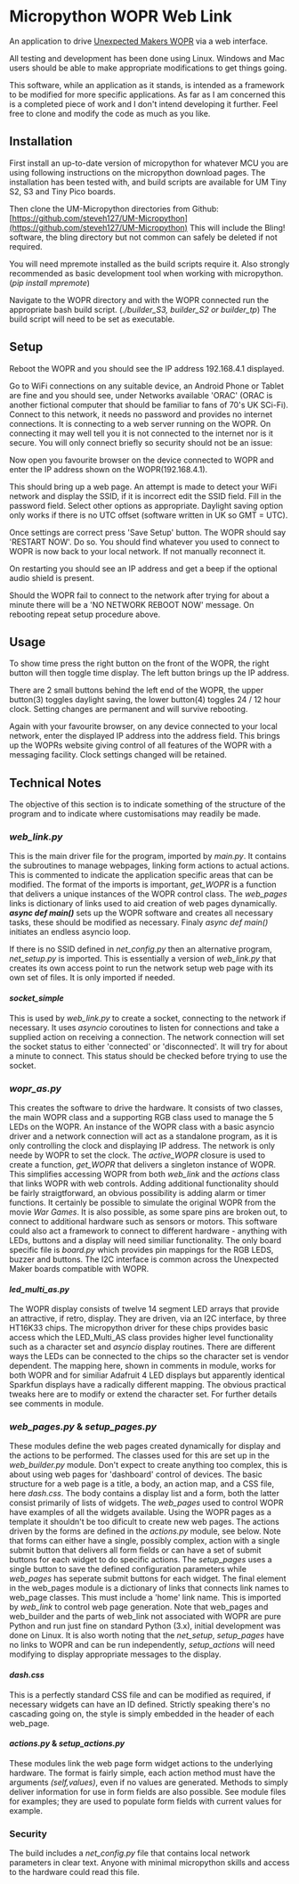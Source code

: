 # Micropython WOPR Web Link

An application to drive [Unexpected Makers WOPR](https://unexpectedmaker.com/shop.html#!/W-O-P-R-Display-Kit/p/578899083/) via a web interface.

All testing and development has been done using Linux. Windows and Mac users 
should be able to make appropriate modifications to get things going.

This software, while an application as it stands, is intended as a framework
to be modified for more specific applications. As far as I am concerned this is 
a completed piece of work and I don't intend developing it further. Feel free to
clone and modify the code as much as you like.

## Installation

First install an up-to-date version of micropython for whatever MCU
you are using following instructions on the micropython download pages. 
The installation has been tested with, and build scripts are available 
for UM Tiny S2, S3 and Tiny Pico boards.

Then clone the UM-Micropython directories from Github:  [https://github.com/steveh127/UM-Micropython](https://github.com/steveh127/UM-Micropython)
This will include the Bling! software, the bling directory but not common 
can safely be deleted if not required.

You will need mpremote installed as the build scripts require it. Also
strongly recommended as basic development tool when working with 
micropython. (_pip install mpremote_)

Navigate to the WOPR directory and with the WOPR connected run the appropriate
bash build script. (*./builder_S3, builder_S2 or builder_tp*) The build script will need to be 
set as executable.

## Setup

Reboot the WOPR and you should see the IP address 192.168.4.1 displayed.

Go to WiFi connections on any suitable device, an Android Phone or Tablet 
are fine and you should see, under Networks available 'ORAC' (ORAC is another fictional
computer that should be familiar to fans of 70's UK SCi-Fi). Connect to this
network, it needs no password and provides no internet connections. It is connecting
to a web server running on the WOPR. On connecting it may well tell you it is
not connected to the internet nor is it secure. You will only connect briefly
so security should not be an issue:

Now open you favourite browser on the device connected to WOPR and enter the IP
address shown on the WOPR(192.168.4.1).

This should bring up a web page. An attempt is made to detect your WiFi 
network and display the SSID, if it is incorrect edit the SSID field. Fill in
the password field. Select other options as appropriate. Daylight saving option
only works if there is no UTC offset (software written in UK so GMT = UTC).

Once settings are correct press 'Save Setup' button. The WOPR should say 
'RESTART NOW'. Do so. You should find whatever you used to connect to WOPR is
now back to your local network. If not manually reconnect it.

On restarting you should see an IP address and get a beep if the optional audio shield
is present.

Should the WOPR fail to connect to the network after trying for about a minute there will
be a 'NO NETWORK REBOOT NOW' message. On rebooting repeat setup procedure above. 

## Usage

To show time press the right button on the front of the WOPR, the right button will
then toggle time display. The left button brings up the IP address. 

There are 2 small buttons behind the left end of the WOPR, the upper button(3) toggles 
daylight saving, the lower button(4) toggles 24 / 12 hour clock. Setting changes are permanent
and will survive rebooting.


Again with your favourite browser, on any device connected to your local network, enter the
displayed IP address into the address field. This brings up the WOPRs website giving control of
all features of the WOPR with a messaging facility. Clock settings changed will be retained. 

## Technical Notes

The objective of this section is to indicate something of the structure of the program and to
indicate where customisations may readily be made.

### *web_link.py* 

This is the main driver file for the program, imported by *main.py*. It contains the
subroutines to manage webpages, linking form actions to actual actions. This is commented to
indicate the application specific areas that can be modified. The format of the imports is
important, *get_WOPR* is a function that delivers a unique instances of the WOPR control class. The
*web_pages* links is dictionary of links used to aid creation of web pages dynamically. __*async def main()*__ sets
up the WOPR software and creates all necessary tasks, these should be modified as necessary. 
Finaly *async def main()* initiates an endless asyncio loop. 

If there is no SSID defined in *net_config.py* then an alternative program, *net_setup.py* 
is imported. This is essentially a version of *web_link.py*  that creates its own access point to run 
the network setup web page with its own set of files. It is only imported if needed.

#### *socket_simple*

This is used by *web_link.py* to create a socket, connecting to the network if necessary. It uses *asyncio* coroutines
to listen for connections and take a supplied action on receiving a connection. The network connection will set the
socket status to either 'connected' or 'disconnected'. It will try for about a minute to connect. This status should
be checked before trying to use the socket.

### *wopr_as.py*

This creates the software to drive the hardware. It consists of two classes, the main WOPR class and a supporting 
RGB class used to manage the 5 LEDs on the WOPR. An instance of the WOPR class with a basic asyncio driver and a network
connection will act as a standalone program, as it is only controlling the clock and displaying IP address. The network is
only neede by WOPR to set the clock. The *active_WOPR* closure is used to create a function, *get_WOPR* that delivers a 
singleton instance of WOPR. This simplifies accessing WOPR from both *web_link* and the *actions* class that links WOPR with
web controls. Adding additional functionality should be fairly straigtforward, an obvious possibility is adding alarm or
timer functions. It certainly be possible to simulate the original WOPR from the movie *War Games*. It is also possible, 
as some spare pins are broken out, to connect to additional hardware such as sensors or motors. This software could also act a
framework to connect to different hardware - anything with LEDs, buttons and a display will need similiar functionality. The
only board specific file is *board.py* which provides pin mappings for the RGB LEDS, buzzer and buttons. The I2C interface is
common across the Unexpected Maker boards compatible with WOPR.

#### *led_multi_as.py*

The WOPR display consists of twelve 14 segment LED arrays that provide an attractive, if retro, display. They are driven,
via an I2C interface, by three HT16K33 chips. The micropython driver for these chips provides basic access which the LED_Multi_AS
class provides higher level functionality such as a character set and *asyncio* display routines. There are different ways
the LEDs can be connected to the chips so the character set is vendor dependent. The mapping here, shown in comments in module,
works for both WOPR and for similiar Adafruit 4 LED displays but apparently identical Sparkfun displays have a radically different
mapping. The obvious practical tweaks here are to modify or extend the character set. For further details see comments in module.   
 
### *web_pages.py* & *setup_pages.py*

These modules define the web pages created dynamically for display and the actions to be performed. The classes used for this
are set up in the *web_builder.py* module. Don't expect to create anything too complex, this is about using web pages for
'dashboard' control of devices. The basic structure for a web page is a title, a body, an action map, and a CSS file, here *dash.css*. 
The body contains a display list and a form, both the latter consist primarily of lists of widgets. The *web_pages* used to control
WOPR have examples of all the widgets available. Using the WOPR pages as a template it shouldn't be too dificult to create new
web pages. The actions driven by the forms are defined in the *actions.py* module, see below. Note that forms can either have a 
single, possibly complex, action with a single submit button that delivers all form fields or can have a set of submit buttons 
for each widget to do specific actions. The *setup_pages* uses a single button to save the defined configuration parameters while 
*web_pages* has seperate submit buttons for each widget. The final element in the web_pages module is a dictionary of links that
connects link names to web_page classes. This must include a 'home' link name. This is imported by *web_link* to control web
page generation. Note that web_pages and web_builder and the parts of web_link not associated with WOPR are pure Python and run
just fine on standard Python (3.x), initial development was done on Linux. It is also worth noting that the *net_setup*,
*setup_pages* have no links to WOPR and can be run independently, *setup_actions* will need modifying to display appropriate 
messages to the display.

#### *dash.css*

This is a perfectly standard CSS file and can be modified as required, if necessary widgets can have an ID defined. Strictly 
speaking there's no cascading going on, the style is simply embedded in the header of each web_page.


#### *actions.py* & *setup_actions.py*
 
These modules link the web page form widget actions to the underlying hardware. The format is fairly simple, each action method must 
have the arguments *(self,values)*, even if no values are generated. Methods to simply deliver information for use in form fields
are also possible. See module files for examples; they are used to populate form fields with current values for example.

 
### Security

The build includes a *net_config.py* file that contains local network parameters in clear text. Anyone with minimal micropython 
skills and access to the hardware could read this file. 
